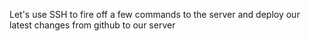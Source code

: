 Let's use SSH to fire off a few commands to the server and deploy our latest changes from github to our server
